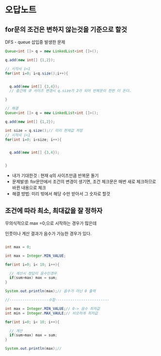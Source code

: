# 오답노트

## for문의 조건은 변하지 않는것을 기준으로 할것

DFS - queue 삽입중 발생한 문제

```java
Queue<int []> q = new LinkedList<int []>();

q.add(new int[] {1,2});

// 시작시 i<1
for(int i=0; i<q.size();i++){


  q.add(new int[] {3,4});
  // 중간에 큐 사이즈 변경시 q.size가 2가 되어 반복문이 한번 더 돈다.

}

// 해결
Queue<int []> q = new LinkedList<int []>();

q.add(new int[] {1,2});

int size = q.size();// 미리 현재값 저장
// 시작시 i<1
for(int i=0; i<size; i++){


  q.add(new int[] {3,4});


}

```

- 내가 기대한것 : 현재 q의 사이즈만큼 반복문 돌기
- 문제발생: for문안에서 조건의 변경이 생기면, 조건 체크문은 매번 새로 체크하므로 바뀐 내용으로 체크
- 해결 방법: 미리 밖에서 해당 수만 받아서 그 숫자로 할것

## 조건에 따라 최소, 최대값을 잘 정하자

무의식적으로 max =0;으로 시작하는 경우가 많은데

인풋이나 계산 결과가 음수가 가능한 경우가 있다.

```java

int max = 0;

int max = Integer.MIN_VALUE;

for(int i=0; i< 10; i++){

  // 계산시 정답이 음수인경우
  if(sum>max) max = sum;
}

System.out.println(max);// 음수가 아닌 0 출력

//------------------수정-------------------------

int max = Integer.MIN_VALUE;// 0-> 음수 최저값
int min = Integer.MAX_VAULE;// 비슷하게 최저값

for(int i=0; i< 10; i++){

  // 계산
  if(sum>max) max = sum;
}

System.out.println(max);//
```
